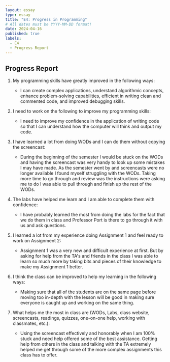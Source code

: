 ```yaml
---
layout: essay
type: essay
title: "E4: Progress in Programming"
# All dates must be YYYY-MM-DD format!
date: 2024-04-16
published: true
labels:
  - E4
  - Progress Report
---
```


## Progress Report
1. My programming skills have greatly improved in the following ways:

   - I can create complex applications, understand algorithmic concepts, enhance problem-solving capabilities, efficient in writing clean and commented code, and improved debugging skills.
     

2. I need to work on the following to improve my programming skills:

   - I need to improve my confidence in the application of writing code so that I can understand how the computer will think and output my code.
     
   
3. I have learned a lot from doing WODs and I can do them without copying the screencast:

    - During the beginning of the semester I would be stuck on the WODs and having the screencast was very handy to look up some mistakes I may have made. As the semester went by and 
     screencasts were no longer available I found myself struggling with the WODs. Taking more time to go through and review was the instructions were asking me to do I was able to pull 
     through and finish up the rest of the WODs.

   
4. The labs have helped me learn and I am able to complete them with confidence:

    - I have probably learned the most from doing the labs for the fact that we do them in class and Professor Port is there to go through it with us and ask questions.
      

5. I learned a lot from my experience doing Assignment 1 and feel ready to work on Assignment 2:

    - Assignment 1 was a very new and difficult experience at first. But by asking for help from the TA's and friends in the class I was able to learn so much more by taking bits and pieces       of their knowledge to make my Assignment 1 better.
      

6. I think the class can be improved to help my learning in the following ways:

   - Making sure that all of the students are on the same page before moving too in-depth with the lesson will be good in making sure everyone is caught up and working on the same thing.
      

7. What helps me the most in class are (WODs, Labs, class website, screencasts, readings, quizzes, one-on-one help, working with classmates, etc.):

   - Using the screencast effectively and honorably when I am 100% stuck and need help offered some of the best assistance. Getting help from others in the class and talking with the TA 
     extremely helped me get through some of the more complex assignments this class has to offer. 
